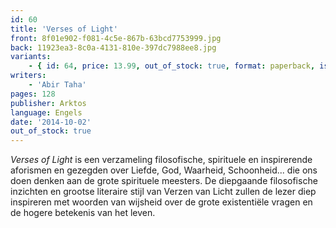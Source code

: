 ```yaml
---
id: 60
title: 'Verses of Light'
front: 8f01e902-f081-4c5e-867b-63bcd7753999.jpg
back: 11923ea3-8c0a-4131-810e-397dc7988ee8.jpg
variants:
    - { id: 64, price: 13.99, out_of_stock: true, format: paperback, isbn: 978-1-910524-10-7 }
writers:
    - 'Abir Taha'
pages: 128
publisher: Arktos
language: Engels
date: '2014-10-02'
out_of_stock: true
---
```


*Verses of Light* is een verzameling filosofische, spirituele en inspirerende aforismen en gezegden over Liefde, God, Waarheid, Schoonheid... die ons doen denken aan de grote spirituele meesters. De diepgaande filosofische inzichten en grootse literaire stijl van Verzen van Licht zullen de lezer diep inspireren met woorden van wijsheid over de grote existentiële vragen en de hogere betekenis van het leven.
